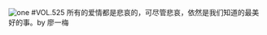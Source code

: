 ![one](http://image.wufazhuce.com/Fn5ds-F3Rq9y1rfpt71xxHt7c4sK)
#VOL.525
所有的爱情都是悲哀的，可尽管悲哀，依然是我们知道的最美好的事。by 廖一梅